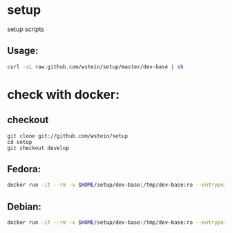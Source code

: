 # setup
setup scripts

## Usage:
```sh
curl -sL raw.github.com/wstein/setup/master/dev-base | sh 
```

# check with docker:
## checkout
~~~
git clone git://github.com/wstein/setup
cd setup 
git checkout develop
~~~

## Fedora: 
```sh
docker run -it --rm -v $HOME/setup/dev-base:/tmp/dev-base:ro --entrypoint=/usr/bin/sh fedora -c "/tmp/dev-base && zsh"
```

## Debian:
```sh
docker run -it --rm -v $HOME/setup/dev-base:/tmp/dev-base:ro --entrypoint=sh debian -c "apt update && apt install -y sudo && /tmp/dev-base && zsh"
```

